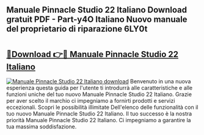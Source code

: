 ## Manuale Pinnacle Studio 22 Italiano Download gratuit PDF - Part-y4O Italiano Nuovo manuale del proprietario di riparazione 6LY0t

# <h2><a href="http://dffgnl.blite.top/?on=Manuale+Pinnacle+Studio+22+Italiano">🔗Download 👉🔴 Manuale Pinnacle Studio 22 Italiano</a></h2>

[![Manuale Pinnacle Studio 22 Italiano download](https://i.imgur.com/lujVjoI.png)](http://dffgnl.blite.top/?on=Manuale+Pinnacle+Studio+22+Italiano)
Benvenuto in una nuova esperienza questa guida per l'utente ti introdurrà alle caratteristiche e alle funzioni uniche del tuo nuovo Manuale Pinnacle Studio 22 Italiano. Grazie per aver scelto il marchio ci impegniamo a fornirti prodotti e servizi eccezionali. Scopri le possibilità illimitate Dell'elenco delle funzionalità con il tuo nuovo Manuale Pinnacle Studio 22 Italiano. Il tuo successo è la nostra priorità Manuale Pinnacle Studio 22 Italiano. Ci impegniamo a garantire la tua massima soddisfazione.
